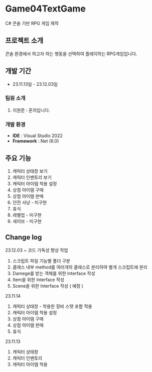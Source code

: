 # Game04TextGame
C# 콘솔 기반 RPG 게임 제작


## 프로젝트 소개
콘솔 환경에서 하고자 하는 행동을 선택하여 플레이하는 RPG게임입니다.
<br>

## 개발 기간
* 23.11.13일 - 23.12.03일

### 팀원 소개
1. 이원준 : 혼자입니다.

### 개발 환경
- **IDE** : Visual Studio 2022
- **Framework** :.Net (6.0)

## 주요 기능
1. 캐릭터 상태창 보기
2. 캐릭터 인벤토리 보기
3. 캐릭터 아이템 착용 설정
4. 상점 아이템 구매
5. 상점 아이템 판매
6. 던전 사냥 - 미구현
7. 휴식
8. 레벨업 - 미구현
9. 세이브 - 미구현

## Change log
23.12.03 ~ 
코드 가독성 향상 작업
1. 스크립트 파일 기능별 폴더 구분
2. 클래스 내부 method를 여러개의 클래스로 분리하여 별개 스크립트에 분리
3. Damege를 받는 객체를 위한 Interface 작성
4. Item을 위한 Interface 작성
5. Scene을 위한 Interface 작성 ( 예정 )

23.11.14
1. 캐릭터 상태창 - 착용한 장비 스탯 포함 적용
2. 캐릭터 아이템 착용 설정
3. 상점 아이템 구매
4. 상점 아이템 판매
5. 휴식
 
23.11.13
1. 캐릭터 상태창
2. 캐릭터 인벤토리
3. 캐릭터 아이템 착용